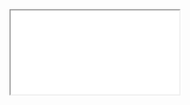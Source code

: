 <iframe src="//player.bilibili.com/player.html?aid=21619964&bvid=BV1CW411T7jW&cid=35623634 allowfullscreen="true"> </iframe>